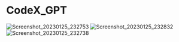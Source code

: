 # CodeX_GPT
![Screenshot_20230125_232753](https://user-images.githubusercontent.com/112818612/214881948-0b34dd85-c436-471f-a59f-7daf51a51af2.png)
![Screenshot_20230125_232832](https://user-images.githubusercontent.com/112818612/214881966-ea42c4b7-42d7-4904-86cb-370854604459.png)
![Screenshot_20230125_232738](https://user-images.githubusercontent.com/112818612/214881968-8868693f-9a85-4f04-8cdc-eec6313afed9.png)
